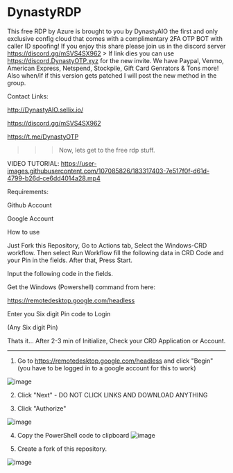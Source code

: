 # DynastyRDP

This free RDP by Azure is brought to you by DynastyAIO the first and only exclusive config cloud that comes with a complimentary 2FA OTP BOT with caller ID spoofing! 
If you enjoy this share please join us in the discord server https://discord.gg/mSVS4SX962 > If link dies you can use https://discord.DynastyOTP.xyz for the new invite. 
We have Paypal, Venmo, American Express, Netspend, Stockpile, Gift Card Genrators & Tons more! Also when/if if this version gets patched I will post the new method in the group. 

Contact Links:

http://DynastyAIO.sellix.io/


https://discord.gg/mSVS4SX962


https://t.me/DynastyOTP



>>> Now, lets get to the free rdp stuff.



VIDEO TUTORIAL:
https://user-images.githubusercontent.com/107085826/183317403-7e517f0f-d61d-4799-b26d-ce6dd4014a28.mp4


Requirements:

Github Account

Google Account


How to use

Just Fork this Repository, Go to Actions tab, Select the Windows-CRD workflow. Then select Run Workflow fill the following data in CRD Code and your Pin in the fields. After that, Press Start.

Input the following code in the fields.

Get the Windows (Powershell) command from here:

https://remotedesktop.google.com/headless

Enter you Six digit Pin code to Login

(Any Six digit Pin)

Thats it... After 2-3 min of Initialize, Check your CRD Application or Account.




------------------------------------

1. Go to https://remotedesktop.google.com/headless and click "Begin" (you have to be logged in to a google account for this to work)

![image](https://user-images.githubusercontent.com/107085826/181581015-e24fd260-75bf-4352-b081-dbe71c0f96f0.png)


2. Click "Next" - DO NOT CLICK LINKS AND DOWNLOAD ANYTHING

3. Click "Authorize"


![image](https://user-images.githubusercontent.com/107085826/181581949-ae6e9955-5b06-4429-9bb2-639cde65df67.png)


4. Copy the PowerShell code to clipboard 
![image](https://user-images.githubusercontent.com/107085826/181587525-f73ad169-a02b-4c0b-b4a6-edf3cc4bf43f.png)


5. Create a fork of this repository. 

![image](https://user-images.githubusercontent.com/107085826/181589224-a802334a-a86a-4d7e-942c-054d8f2169e6.png)




